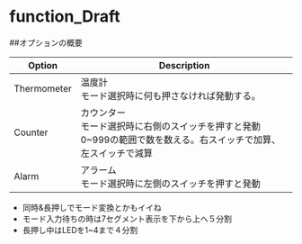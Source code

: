 # function_Draft  

##オプションの概要

 Option | Description  
 --- | ---  
 Thermometer | 温度計　<br> モード選択時に何も押さなければ発動する。  
 Counter | カウンター<br>モード選択時に右側のスイッチを押すと発動<br>0~999の範囲で数を数える。右スイッチで加算、左スイッチで減算  
 Alarm | アラーム <br> モード選択時に左側のスイッチを押すと発動<br>  

* 同時&長押しでモード変換とかもイイね  
* モード入力待ちの時は7セグメント表示を下から上へ５分割  
* 長押し中はLEDを1~4まで４分割  
